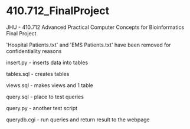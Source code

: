 # 410.712_FinalProject
JHU - 410.712 Advanced Practical Computer Concepts for Bioinformatics Final Project

'Hospital Patients.txt' and 'EMS Patients.txt' have been removed for confidentiality reasons

insert.py - inserts data into tables

tables.sql - creates tables

views.sql - makes views and 1 table 

query.sql - place to test queries

query.py - another test script

querydb.cgi - run queries and return result to the webpage

